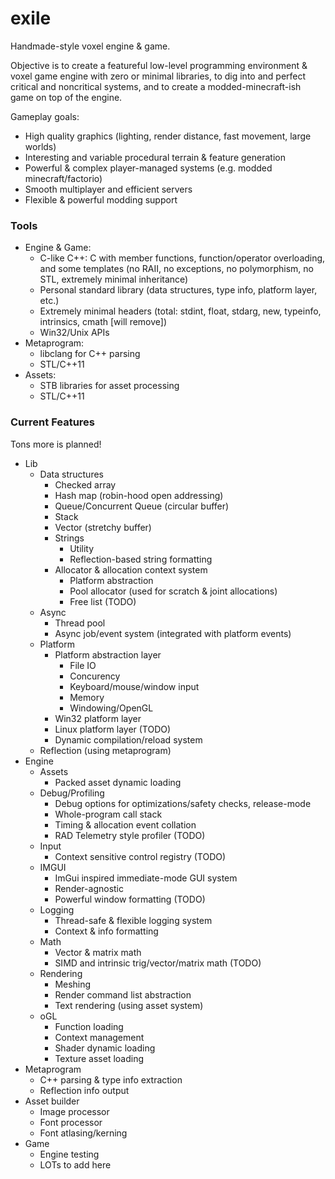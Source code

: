 # exile
Handmade-style voxel engine &amp; game.

Objective is to create a featureful low-level programming environment & voxel game engine with zero or minimal libraries, to dig into and perfect critical and noncritical systems, and to create a modded-minecraft-ish game on top of the engine.

Gameplay goals:
   - High quality graphics (lighting, render distance, fast movement, large worlds)
   - Interesting and variable procedural terrain & feature generation
   - Powerful &amp; complex player-managed systems (e.g. modded minecraft/factorio)
   - Smooth multiplayer and efficient servers
   - Flexible &amp; powerful modding support

### Tools
- Engine & Game:
  - C-like C++: C with member functions, function/operator overloading, and some templates (no RAII, no exceptions, no polymorphism, no STL, extremely minimal inheritance)
  - Personal standard library (data structures, type info, platform layer, etc.)
  - Extremely minimal headers (total: stdint, float, stdarg, new, typeinfo, intrinsics, cmath [will remove])
  - Win32/Unix APIs
- Metaprogram:
  - libclang for C++ parsing
  - STL/C++11
- Assets:
  - STB libraries for asset processing
  - STL/C++11

### Current Features
Tons more is planned!
- Lib
   - Data structures
     - Checked array
     - Hash map (robin-hood open addressing)
     - Queue/Concurrent Queue (circular buffer)
     - Stack
     - Vector (stretchy buffer)
     - Strings
       - Utility
       - Reflection-based string formatting
     - Allocator & allocation context system
       - Platform abstraction
       - Pool allocator (used for scratch & joint allocations)
       - Free list (TODO)
   - Async
     - Thread pool
     - Async job/event system (integrated with platform events)
   - Platform
     - Platform abstraction layer
       - File IO
       - Concurency
       - Keyboard/mouse/window input
       - Memory
       - Windowing/OpenGL
     - Win32 platform layer
     - Linux platform layer (TODO)
     - Dynamic compilation/reload system
   - Reflection (using metaprogram)
 - Engine
   - Assets
     - Packed asset dynamic loading
   - Debug/Profiling
     - Debug options for optimizations/safety checks, release-mode
     - Whole-program call stack
     - Timing & allocation event collation
     - RAD Telemetry style profiler (TODO)
   - Input
     - Context sensitive control registry (TODO)
   - IMGUI
     - ImGui inspired immediate-mode GUI system
     - Render-agnostic
     - Powerful window formatting (TODO)
   - Logging 
     - Thread-safe &amp; flexible logging system
     - Context &amp; info formatting
   - Math
     - Vector &amp; matrix math
     - SIMD and intrinsic trig/vector/matrix math (TODO)
   - Rendering
     - Meshing
     - Render command list abstraction
     - Text rendering (using asset system)
   - oGL
     - Function loading
     - Context management
     - Shader dynamic loading
     - Texture asset loading
 - Metaprogram
   - C++ parsing &amp; type info extraction
   - Reflection info output
 - Asset builder
   - Image processor
   - Font processor
   - Font atlasing/kerning
 - Game
   - Engine testing
   - LOTs to add here
